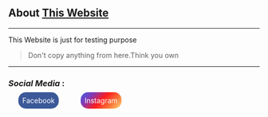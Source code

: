 ## About [This Website](https://jrhossain2.github.io/testwebsite/)
---
This Website is just for testing purpose
> Don't copy anything from here.Think you own

___

### _Social Media_ :
<a style="margin:0px 20px;padding:8px;background:#3b5998;color:white;text-decoration:none;border-radius:15px;" href="https://m.facebook.com/jrhossain.333/">Facebook</a> 
<a style="margin:0px 20px;padding:8px;background-image:linear-gradient(-45deg,#FFDC80,#F77737,#FD1D1D,#833AB4,#405DE6);color:white;text-decoration:none;border-radius:15px;" href="https://www.instagram.com/jrhossain333/">Instagram</a>
